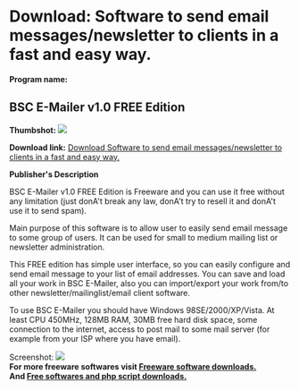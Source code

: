 # Download: Software to send email messages/newsletter to clients in a fast and easy way.

**Program name:**

## BSC E-Mailer v1.0 FREE Edition

  
**Thumbshot:** ![](http://www.freewarefiles.com/screenshot/bscmailerfree_md.jpg)   
  
**Download link:** [Download Software to send email messages/newsletter to clients in a fast and easy way.](http://freesoftwares.boysofts.com/BSC-E-Mailer-V-FREE-Edition_program_37242.html)  
  


**Publisher's Description**  
  


BSC E-Mailer v1.0 FREE Edition is Freeware and you can use it free without any limitation (just donA't break any law, donA't try to resell it and donA't use it to send spam). 

Main purpose of this software is to allow user to easily send email message to some group of users. It can be used for small to medium mailing list or newsletter administration. 

This FREE edition has simple user interface, so you can easily configure and send email message to your list of email addresses. You can save and load all your work in BSC E-Mailer, also you can import/export your work from/to other newsletter/mailinglist/email client software.

To use BSC E-Mailer you should have Windows 98SE/2000/XP/Vista. At least CPU 450MHz, 128MB RAM, 30MB free hard disk space, some connection to the internet, access to post mail to some mail server (for example from your ISP where you have email).

  
  
Screenshot: ![](http://www.freewarefiles.com/screenshot/bscmailerfree.jpg)   
**For more freeware softwares visit [Freeware software downloads.](http://freesoftwares.boysofts.com/)**   
**And [Free softwares and php script downloads.](http://www.boysofts.com/)**
